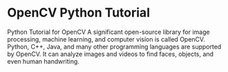 # OpenCV Python Tutorial
Python Tutorial for OpenCV
A significant open-source library for image processing, machine learning, and computer vision is called OpenCV. Python, C++, Java, and many other programming languages are supported by OpenCV. It can analyze images and videos to find faces, objects, and even human handwriting. 
